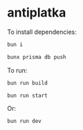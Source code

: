 # antiplatka

To install dependencies:

```bash
bun i
```

```bash
bunx prisma db push
```

To run:

```bash
bun run build
```

```bash
bun run start
```

Or:

```bash
bun run dev
```
